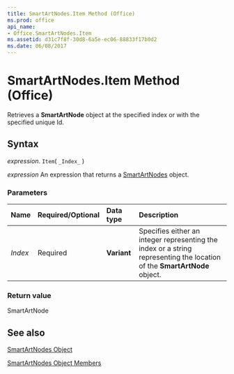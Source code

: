 ```yaml
---
title: SmartArtNodes.Item Method (Office)
ms.prod: office
api_name:
- Office.SmartArtNodes.Item
ms.assetid: d31c7f8f-30d8-6a5e-ec06-88833f17b0d2
ms.date: 06/08/2017
---
```



# SmartArtNodes.Item Method (Office)

Retrieves a  **SmartArtNode** object at the specified index or with the specified unique Id.


## Syntax

 _expression_. `Item`( `_Index_` )

 _expression_ An expression that returns a [SmartArtNodes](./Office.SmartArtNodes.md) object.


### Parameters



|Name|Required/Optional|Data type|Description|
|:-----|:-----|:-----|:-----|
| _Index_|Required|**Variant**|Specifies either an integer representing the index or a string representing the location of the  **SmartArtNode** object.|

### Return value

SmartArtNode


## See also


[SmartArtNodes Object](Office.SmartArtNodes.md)



[SmartArtNodes Object Members](./overview/Library-Reference/smartartnodes-members-office.md)

